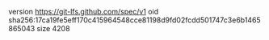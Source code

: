 version https://git-lfs.github.com/spec/v1
oid sha256:17ca19fe5eff170c415964548cce81198d9fd02fcdd501747c3e6b1465865043
size 4208
